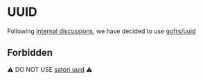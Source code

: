 # UUID

​Following [internal discussions](https://github.com/monacohq/golang-reference-guide/discussions/15), we have decided to use [gofrs/uuid](https://github.com/gofrs/uuid)

## Forbidden

⚠️ DO NOT USE [satori uuid](https://github.com/satori/go.uuid) ⚠️
